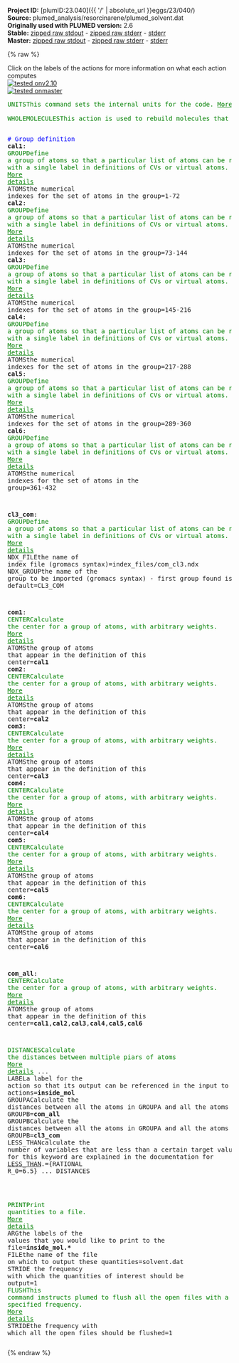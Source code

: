**Project ID:** [plumID:23.040]({{ '/' | absolute_url }}eggs/23/040/)  
**Source:** plumed_analysis/resorcinarene/plumed_solvent.dat  
**Originally used with PLUMED version:** 2.6  
**Stable:** [zipped raw stdout](plumed_solvent.dat.plumed.stdout.txt.zip) - [zipped raw stderr](plumed_solvent.dat.plumed.stderr.txt.zip) - [stderr](plumed_solvent.dat.plumed.stderr)  
**Master:** [zipped raw stdout](plumed_solvent.dat.plumed_master.stdout.txt.zip) - [zipped raw stderr](plumed_solvent.dat.plumed_master.stderr.txt.zip) - [stderr](plumed_solvent.dat.plumed_master.stderr)  

{% raw %}
<div class="plumedpreheader">
<div class="headerInfo" id="value_details_data/plumed_analysis/resorcinarene/plumed_solvent.dat"> Click on the labels of the actions for more information on what each action computes </div>
<div class="containerBadge">
<div class="headerBadge"><a href="plumed_solvent.dat.plumed.stderr"><img src="https://img.shields.io/badge/v2.10-passing-green.svg" alt="tested onv2.10" /></a></div>
<div class="headerBadge"><a href="plumed_solvent.dat.plumed_master.stderr"><img src="https://img.shields.io/badge/master-passing-green.svg" alt="tested onmaster" /></a></div>
</div>
</div>
<pre class="plumedlisting">
<span class="plumedtooltip" style="color:green">UNITS<span class="right">This command sets the internal units for the code. <a href="https://www.plumed.org/doc-master/user-doc/html/UNITS" style="color:green">More details</a><i></i></span></span> <span class="plumedtooltip">LENGTH<span class="right">the units of lengths<i></i></span></span>=A <span class="plumedtooltip">TIME<span class="right">the units of time<i></i></span></span>=1  <span style="color:blue" class="comment">#Amstroeng, hartree, fs</span>
<br/><span style="display:none;" id="data/plumed_analysis/resorcinarene/plumed_solvent.dat">The UNITS action with label <b></b> calculates something</span><span class="plumedtooltip" style="color:green">WHOLEMOLECULES<span class="right">This action is used to rebuild molecules that can become split by the periodic boundary conditions. <a href="https://www.plumed.org/doc-master/user-doc/html/WHOLEMOLECULES" style="color:green">More details</a><i></i></span></span> <span class="plumedtooltip">ENTITY0<span class="right">the atoms that make up a molecule that you wish to align<i></i></span></span>=1-72 <span class="plumedtooltip">ENTITY1<span class="right">the atoms that make up a molecule that you wish to align<i></i></span></span>=73-144 <span class="plumedtooltip">ENTITY2<span class="right">the atoms that make up a molecule that you wish to align<i></i></span></span>=145-216 <span class="plumedtooltip">ENTITY3<span class="right">the atoms that make up a molecule that you wish to align<i></i></span></span>=217-288 <span class="plumedtooltip">ENTITY4<span class="right">the atoms that make up a molecule that you wish to align<i></i></span></span>=289-360 <span class="plumedtooltip">ENTITY5<span class="right">the atoms that make up a molecule that you wish to align<i></i></span></span>=361-432 <span class="plumedtooltip">ENTITY6<span class="right">the atoms that make up a molecule that you wish to align<i></i></span></span>=433-435 <span class="plumedtooltip">ENTITY7<span class="right">the atoms that make up a molecule that you wish to align<i></i></span></span>=436-438 <span class="plumedtooltip">ENTITY8<span class="right">the atoms that make up a molecule that you wish to align<i></i></span></span>=439-441 <span class="plumedtooltip">ENTITY9<span class="right">the atoms that make up a molecule that you wish to align<i></i></span></span>=442-444 <span class="plumedtooltip">ENTITY10<span class="right">the atoms that make up a molecule that you wish to align<i></i></span></span>=445-447 <span class="plumedtooltip">ENTITY11<span class="right">the atoms that make up a molecule that you wish to align<i></i></span></span>=448-450 <span class="plumedtooltip">ENTITY12<span class="right">the atoms that make up a molecule that you wish to align<i></i></span></span>=451-453 <span class="plumedtooltip">ENTITY13<span class="right">the atoms that make up a molecule that you wish to align<i></i></span></span>=454-456

<span style="color:blue" class="comment"># Group definition</span>
<b name="data/plumed_analysis/resorcinarene/plumed_solvent.datcal1" onclick='showPath("data/plumed_analysis/resorcinarene/plumed_solvent.dat","data/plumed_analysis/resorcinarene/plumed_solvent.datcal1","data/plumed_analysis/resorcinarene/plumed_solvent.datcal1","brown")'>cal1</b>: <span class="plumedtooltip" style="color:green">GROUP<span class="right">Define a group of atoms so that a particular list of atoms can be referenced with a single label in definitions of CVs or virtual atoms. <a href="https://www.plumed.org/doc-master/user-doc/html/GROUP" style="color:green">More details</a><i></i></span></span> <span class="plumedtooltip">ATOMS<span class="right">the numerical indexes for the set of atoms in the group<i></i></span></span>=1-72
<span style="display:none;" id="data/plumed_analysis/resorcinarene/plumed_solvent.datcal1">The GROUP action with label <b>cal1</b> calculates something</span><b name="data/plumed_analysis/resorcinarene/plumed_solvent.datcal2" onclick='showPath("data/plumed_analysis/resorcinarene/plumed_solvent.dat","data/plumed_analysis/resorcinarene/plumed_solvent.datcal2","data/plumed_analysis/resorcinarene/plumed_solvent.datcal2","brown")'>cal2</b>: <span class="plumedtooltip" style="color:green">GROUP<span class="right">Define a group of atoms so that a particular list of atoms can be referenced with a single label in definitions of CVs or virtual atoms. <a href="https://www.plumed.org/doc-master/user-doc/html/GROUP" style="color:green">More details</a><i></i></span></span> <span class="plumedtooltip">ATOMS<span class="right">the numerical indexes for the set of atoms in the group<i></i></span></span>=73-144
<span style="display:none;" id="data/plumed_analysis/resorcinarene/plumed_solvent.datcal2">The GROUP action with label <b>cal2</b> calculates something</span><b name="data/plumed_analysis/resorcinarene/plumed_solvent.datcal3" onclick='showPath("data/plumed_analysis/resorcinarene/plumed_solvent.dat","data/plumed_analysis/resorcinarene/plumed_solvent.datcal3","data/plumed_analysis/resorcinarene/plumed_solvent.datcal3","brown")'>cal3</b>: <span class="plumedtooltip" style="color:green">GROUP<span class="right">Define a group of atoms so that a particular list of atoms can be referenced with a single label in definitions of CVs or virtual atoms. <a href="https://www.plumed.org/doc-master/user-doc/html/GROUP" style="color:green">More details</a><i></i></span></span> <span class="plumedtooltip">ATOMS<span class="right">the numerical indexes for the set of atoms in the group<i></i></span></span>=145-216
<span style="display:none;" id="data/plumed_analysis/resorcinarene/plumed_solvent.datcal3">The GROUP action with label <b>cal3</b> calculates something</span><b name="data/plumed_analysis/resorcinarene/plumed_solvent.datcal4" onclick='showPath("data/plumed_analysis/resorcinarene/plumed_solvent.dat","data/plumed_analysis/resorcinarene/plumed_solvent.datcal4","data/plumed_analysis/resorcinarene/plumed_solvent.datcal4","brown")'>cal4</b>: <span class="plumedtooltip" style="color:green">GROUP<span class="right">Define a group of atoms so that a particular list of atoms can be referenced with a single label in definitions of CVs or virtual atoms. <a href="https://www.plumed.org/doc-master/user-doc/html/GROUP" style="color:green">More details</a><i></i></span></span> <span class="plumedtooltip">ATOMS<span class="right">the numerical indexes for the set of atoms in the group<i></i></span></span>=217-288
<span style="display:none;" id="data/plumed_analysis/resorcinarene/plumed_solvent.datcal4">The GROUP action with label <b>cal4</b> calculates something</span><b name="data/plumed_analysis/resorcinarene/plumed_solvent.datcal5" onclick='showPath("data/plumed_analysis/resorcinarene/plumed_solvent.dat","data/plumed_analysis/resorcinarene/plumed_solvent.datcal5","data/plumed_analysis/resorcinarene/plumed_solvent.datcal5","brown")'>cal5</b>: <span class="plumedtooltip" style="color:green">GROUP<span class="right">Define a group of atoms so that a particular list of atoms can be referenced with a single label in definitions of CVs or virtual atoms. <a href="https://www.plumed.org/doc-master/user-doc/html/GROUP" style="color:green">More details</a><i></i></span></span> <span class="plumedtooltip">ATOMS<span class="right">the numerical indexes for the set of atoms in the group<i></i></span></span>=289-360
<span style="display:none;" id="data/plumed_analysis/resorcinarene/plumed_solvent.datcal5">The GROUP action with label <b>cal5</b> calculates something</span><b name="data/plumed_analysis/resorcinarene/plumed_solvent.datcal6" onclick='showPath("data/plumed_analysis/resorcinarene/plumed_solvent.dat","data/plumed_analysis/resorcinarene/plumed_solvent.datcal6","data/plumed_analysis/resorcinarene/plumed_solvent.datcal6","brown")'>cal6</b>: <span class="plumedtooltip" style="color:green">GROUP<span class="right">Define a group of atoms so that a particular list of atoms can be referenced with a single label in definitions of CVs or virtual atoms. <a href="https://www.plumed.org/doc-master/user-doc/html/GROUP" style="color:green">More details</a><i></i></span></span> <span class="plumedtooltip">ATOMS<span class="right">the numerical indexes for the set of atoms in the group<i></i></span></span>=361-432

<span style="display:none;" id="data/plumed_analysis/resorcinarene/plumed_solvent.datcal6">The GROUP action with label <b>cal6</b> calculates something</span><b name="data/plumed_analysis/resorcinarene/plumed_solvent.datcl3_com" onclick='showPath("data/plumed_analysis/resorcinarene/plumed_solvent.dat","data/plumed_analysis/resorcinarene/plumed_solvent.datcl3_com","data/plumed_analysis/resorcinarene/plumed_solvent.datcl3_com","brown")'>cl3_com</b>: <span class="plumedtooltip" style="color:green">GROUP<span class="right">Define a group of atoms so that a particular list of atoms can be referenced with a single label in definitions of CVs or virtual atoms. <a href="https://www.plumed.org/doc-master/user-doc/html/GROUP" style="color:green">More details</a><i></i></span></span> <span class="plumedtooltip">NDX_FILE<span class="right">the name of index file (gromacs syntax)<i></i></span></span>=index_files/com_cl3.ndx <span class="plumedtooltip">NDX_GROUP<span class="right">the name of the group to be imported (gromacs syntax) - first group found is used by default<i></i></span></span>=CL3_COM

<span style="display:none;" id="data/plumed_analysis/resorcinarene/plumed_solvent.datcl3_com">The GROUP action with label <b>cl3_com</b> calculates something</span><b name="data/plumed_analysis/resorcinarene/plumed_solvent.datcom1" onclick='showPath("data/plumed_analysis/resorcinarene/plumed_solvent.dat","data/plumed_analysis/resorcinarene/plumed_solvent.datcom1","data/plumed_analysis/resorcinarene/plumed_solvent.datcom1","brown")'>com1</b>: <span class="plumedtooltip" style="color:green">CENTER<span class="right">Calculate the center for a group of atoms, with arbitrary weights. <a href="https://www.plumed.org/doc-master/user-doc/html/CENTER" style="color:green">More details</a><i></i></span></span> <span class="plumedtooltip">ATOMS<span class="right">the group of atoms that appear in the definition of this center<i></i></span></span>=<b name="data/plumed_analysis/resorcinarene/plumed_solvent.datcal1">cal1</b>
<span style="display:none;" id="data/plumed_analysis/resorcinarene/plumed_solvent.datcom1">The CENTER action with label <b>com1</b> calculates the following quantities:<table  align="center" frame="void" width="95%" cellpadding="5%"><tr><td width="5%"><b> Quantity </b>  </td><td><b> Description </b> </td></tr><tr><td width="5%">com1.value</td><td>the position of the center of mass</td></tr></table></span><b name="data/plumed_analysis/resorcinarene/plumed_solvent.datcom2" onclick='showPath("data/plumed_analysis/resorcinarene/plumed_solvent.dat","data/plumed_analysis/resorcinarene/plumed_solvent.datcom2","data/plumed_analysis/resorcinarene/plumed_solvent.datcom2","brown")'>com2</b>: <span class="plumedtooltip" style="color:green">CENTER<span class="right">Calculate the center for a group of atoms, with arbitrary weights. <a href="https://www.plumed.org/doc-master/user-doc/html/CENTER" style="color:green">More details</a><i></i></span></span> <span class="plumedtooltip">ATOMS<span class="right">the group of atoms that appear in the definition of this center<i></i></span></span>=<b name="data/plumed_analysis/resorcinarene/plumed_solvent.datcal2">cal2</b>
<span style="display:none;" id="data/plumed_analysis/resorcinarene/plumed_solvent.datcom2">The CENTER action with label <b>com2</b> calculates the following quantities:<table  align="center" frame="void" width="95%" cellpadding="5%"><tr><td width="5%"><b> Quantity </b>  </td><td><b> Description </b> </td></tr><tr><td width="5%">com2.value</td><td>the position of the center of mass</td></tr></table></span><b name="data/plumed_analysis/resorcinarene/plumed_solvent.datcom3" onclick='showPath("data/plumed_analysis/resorcinarene/plumed_solvent.dat","data/plumed_analysis/resorcinarene/plumed_solvent.datcom3","data/plumed_analysis/resorcinarene/plumed_solvent.datcom3","brown")'>com3</b>: <span class="plumedtooltip" style="color:green">CENTER<span class="right">Calculate the center for a group of atoms, with arbitrary weights. <a href="https://www.plumed.org/doc-master/user-doc/html/CENTER" style="color:green">More details</a><i></i></span></span> <span class="plumedtooltip">ATOMS<span class="right">the group of atoms that appear in the definition of this center<i></i></span></span>=<b name="data/plumed_analysis/resorcinarene/plumed_solvent.datcal3">cal3</b>
<span style="display:none;" id="data/plumed_analysis/resorcinarene/plumed_solvent.datcom3">The CENTER action with label <b>com3</b> calculates the following quantities:<table  align="center" frame="void" width="95%" cellpadding="5%"><tr><td width="5%"><b> Quantity </b>  </td><td><b> Description </b> </td></tr><tr><td width="5%">com3.value</td><td>the position of the center of mass</td></tr></table></span><b name="data/plumed_analysis/resorcinarene/plumed_solvent.datcom4" onclick='showPath("data/plumed_analysis/resorcinarene/plumed_solvent.dat","data/plumed_analysis/resorcinarene/plumed_solvent.datcom4","data/plumed_analysis/resorcinarene/plumed_solvent.datcom4","brown")'>com4</b>: <span class="plumedtooltip" style="color:green">CENTER<span class="right">Calculate the center for a group of atoms, with arbitrary weights. <a href="https://www.plumed.org/doc-master/user-doc/html/CENTER" style="color:green">More details</a><i></i></span></span> <span class="plumedtooltip">ATOMS<span class="right">the group of atoms that appear in the definition of this center<i></i></span></span>=<b name="data/plumed_analysis/resorcinarene/plumed_solvent.datcal4">cal4</b>
<span style="display:none;" id="data/plumed_analysis/resorcinarene/plumed_solvent.datcom4">The CENTER action with label <b>com4</b> calculates the following quantities:<table  align="center" frame="void" width="95%" cellpadding="5%"><tr><td width="5%"><b> Quantity </b>  </td><td><b> Description </b> </td></tr><tr><td width="5%">com4.value</td><td>the position of the center of mass</td></tr></table></span><b name="data/plumed_analysis/resorcinarene/plumed_solvent.datcom5" onclick='showPath("data/plumed_analysis/resorcinarene/plumed_solvent.dat","data/plumed_analysis/resorcinarene/plumed_solvent.datcom5","data/plumed_analysis/resorcinarene/plumed_solvent.datcom5","brown")'>com5</b>: <span class="plumedtooltip" style="color:green">CENTER<span class="right">Calculate the center for a group of atoms, with arbitrary weights. <a href="https://www.plumed.org/doc-master/user-doc/html/CENTER" style="color:green">More details</a><i></i></span></span> <span class="plumedtooltip">ATOMS<span class="right">the group of atoms that appear in the definition of this center<i></i></span></span>=<b name="data/plumed_analysis/resorcinarene/plumed_solvent.datcal5">cal5</b>
<span style="display:none;" id="data/plumed_analysis/resorcinarene/plumed_solvent.datcom5">The CENTER action with label <b>com5</b> calculates the following quantities:<table  align="center" frame="void" width="95%" cellpadding="5%"><tr><td width="5%"><b> Quantity </b>  </td><td><b> Description </b> </td></tr><tr><td width="5%">com5.value</td><td>the position of the center of mass</td></tr></table></span><b name="data/plumed_analysis/resorcinarene/plumed_solvent.datcom6" onclick='showPath("data/plumed_analysis/resorcinarene/plumed_solvent.dat","data/plumed_analysis/resorcinarene/plumed_solvent.datcom6","data/plumed_analysis/resorcinarene/plumed_solvent.datcom6","brown")'>com6</b>: <span class="plumedtooltip" style="color:green">CENTER<span class="right">Calculate the center for a group of atoms, with arbitrary weights. <a href="https://www.plumed.org/doc-master/user-doc/html/CENTER" style="color:green">More details</a><i></i></span></span> <span class="plumedtooltip">ATOMS<span class="right">the group of atoms that appear in the definition of this center<i></i></span></span>=<b name="data/plumed_analysis/resorcinarene/plumed_solvent.datcal6">cal6</b>

<span style="display:none;" id="data/plumed_analysis/resorcinarene/plumed_solvent.datcom6">The CENTER action with label <b>com6</b> calculates the following quantities:<table  align="center" frame="void" width="95%" cellpadding="5%"><tr><td width="5%"><b> Quantity </b>  </td><td><b> Description </b> </td></tr><tr><td width="5%">com6.value</td><td>the position of the center of mass</td></tr></table></span><b name="data/plumed_analysis/resorcinarene/plumed_solvent.datcom_all" onclick='showPath("data/plumed_analysis/resorcinarene/plumed_solvent.dat","data/plumed_analysis/resorcinarene/plumed_solvent.datcom_all","data/plumed_analysis/resorcinarene/plumed_solvent.datcom_all","brown")'>com_all</b>: <span class="plumedtooltip" style="color:green">CENTER<span class="right">Calculate the center for a group of atoms, with arbitrary weights. <a href="https://www.plumed.org/doc-master/user-doc/html/CENTER" style="color:green">More details</a><i></i></span></span> <span class="plumedtooltip">ATOMS<span class="right">the group of atoms that appear in the definition of this center<i></i></span></span>=<b name="data/plumed_analysis/resorcinarene/plumed_solvent.datcal1">cal1</b>,<b name="data/plumed_analysis/resorcinarene/plumed_solvent.datcal2">cal2</b>,<b name="data/plumed_analysis/resorcinarene/plumed_solvent.datcal3">cal3</b>,<b name="data/plumed_analysis/resorcinarene/plumed_solvent.datcal4">cal4</b>,<b name="data/plumed_analysis/resorcinarene/plumed_solvent.datcal5">cal5</b>,<b name="data/plumed_analysis/resorcinarene/plumed_solvent.datcal6">cal6</b>

<span style="display:none;" id="data/plumed_analysis/resorcinarene/plumed_solvent.datcom_all">The CENTER action with label <b>com_all</b> calculates the following quantities:<table  align="center" frame="void" width="95%" cellpadding="5%"><tr><td width="5%"><b> Quantity </b>  </td><td><b> Description </b> </td></tr><tr><td width="5%">com_all.value</td><td>the position of the center of mass</td></tr></table></span><span class="plumedtooltip" style="color:green">DISTANCES<span class="right">Calculate the distances between multiple piars of atoms <a href="https://www.plumed.org/doc-master/user-doc/html/DISTANCES" style="color:green">More details</a><i></i></span></span> ...
  <span class="plumedtooltip">LABEL<span class="right">a label for the action so that its output can be referenced in the input to other actions<i></i></span></span>=<b name="data/plumed_analysis/resorcinarene/plumed_solvent.datinside_mol" onclick='showPath("data/plumed_analysis/resorcinarene/plumed_solvent.dat","data/plumed_analysis/resorcinarene/plumed_solvent.datinside_mol","data/plumed_analysis/resorcinarene/plumed_solvent.datinside_mol","brown")'>inside_mol</b>
  <span class="plumedtooltip">GROUPA<span class="right">Calculate the distances between all the atoms in GROUPA and all the atoms in GROUPB<i></i></span></span>=<b name="data/plumed_analysis/resorcinarene/plumed_solvent.datcom_all">com_all</b> 
  <span class="plumedtooltip">GROUPB<span class="right">Calculate the distances between all the atoms in GROUPA and all the atoms in GROUPB<i></i></span></span>=<b name="data/plumed_analysis/resorcinarene/plumed_solvent.datcl3_com">cl3_com</b>
  <span class="plumedtooltip">LESS_THAN<span class="right">calculate the number of variables that are less than a certain target value. Options for this keyword are explained in the documentation for <a href="https://www.plumed.org/doc-master/user-doc/html/LESS_THAN">LESS_THAN</a>.<i></i></span></span>={RATIONAL R_0=6.5} 
... DISTANCES

<br/><span style="display:none;" id="data/plumed_analysis/resorcinarene/plumed_solvent.datinside_mol">The DISTANCES action with label <b>inside_mol</b> calculates the following quantities:<table  align="center" frame="void" width="95%" cellpadding="5%"><tr><td width="5%"><b> Quantity </b>  </td><td><b> Description </b> </td></tr><tr><td width="5%">inside_mol.lessthan</td><td>the number of colvars that have a value less than a threshold</td></tr><tr><td width="5%">inside_mol.value</td><td>the DISTANCES between the each pair of atoms that were specified</td></tr></table></span><span class="plumedtooltip" style="color:green">PRINT<span class="right">Print quantities to a file. <a href="https://www.plumed.org/doc-master/user-doc/html/PRINT" style="color:green">More details</a><i></i></span></span> <span class="plumedtooltip">ARG<span class="right">the labels of the values that you would like to print to the file<i></i></span></span>=<b name="data/plumed_analysis/resorcinarene/plumed_solvent.datinside_mol">inside_mol.*</b> <span class="plumedtooltip">FILE<span class="right">the name of the file on which to output these quantities<i></i></span></span>=solvent.dat <span class="plumedtooltip">STRIDE<span class="right"> the frequency with which the quantities of interest should be output<i></i></span></span>=1
<span class="plumedtooltip" style="color:green">FLUSH<span class="right">This command instructs plumed to flush all the open files with a user specified frequency. <a href="https://www.plumed.org/doc-master/user-doc/html/FLUSH" style="color:green">More details</a><i></i></span></span> <span class="plumedtooltip">STRIDE<span class="right">the frequency with which all the open files should be flushed<i></i></span></span>=1
</pre>
{% endraw %}
